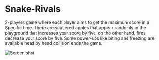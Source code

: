 # Snake-Rivals
2-players game where each player aims to get the maximum score in a Specific time.
There are scattered apples that appear randomly in the playground that increases your score by five, on the other hand, fires decrease your score by five. Some power-ups like biting and freezing are available 
head by head collision ends the game.

![Screen shot](https://github.com/Ahmed-walid/Snake-Rivals/main/Snake_Rivals.png?raw=true)

